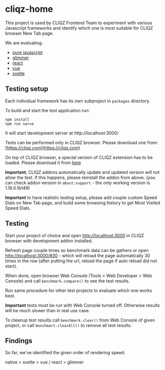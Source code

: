 # cliqz-home

This project is used by CLIQZ Frontend Team to experiment with various
Javascript frameworks and identify which one is most suitable for CLIQZ browser
New Tab page.

We are evaluating:
* [pure javascript](./packages/cliqz-home-native)
* [glimmer](./packages/cliqz-home-glimmer)
* [react](./packages/cliqz-home-react)
* [vue](./packages/cliqz-home-vue)
* [svelte](./packages/raureif-svelte)

## Testing setup

Each individual framework has its own subproject in `packages` directory.

To build and start the test application run:

```
npm install
npm run serve
```

It will start development server at http://localhost:3000/


Tests can be performed only in CLIQZ browser. Please download one from:
[https://cliqz.com](https://cliqz.com)

On top of CLIQZ browser, a special version of CLIQZ extension has to be loaded.
Please download it from [here](http://cdn2.cliqz.com/update/browser_beta/Cliqz.1.18.0.1b149.xpi)

**Important**, CLIQZ addons automatically update and updated version will not allow the test.
If this happens, please reinstall the addon from above.
(you can check addon version in `about:support` - the only working version is 1.18.0.1b149)

**Important** to have realistic testing setup, please add couple custom
Speed Dials on New Tab page, and build some browsing history to get Most Visited
Speed Dials.

## Testing

Start your project of choice and open [http://localhost:3000](http://localhost:3000)
in CLIQZ browser with development addon installed.

Refresh page couple times so benchmark data can be gathers or open
[http://localhost:3000/#30](http://localhost:3000/#30) - which will reload
the page automatically 30 times in the row (after putting the url, reload the
page if auto reload did not start).

When done, open browser Web Console (Tools > Web Developer > Web Console) and
call `benchmark.compare()` to see the test results.

Run same procedure for other test projects to evaluate which one works best.


**Important** tests must be run with Web Console turned off. Otherwise results
will be much slower than in real use case.


To cleanup test results call `benchmark.clear()` from Web Console of given
project, or call `benchmart.clearAll()` to remove all test results.`

## Findings

So far, we've identified the given order of rendering speed:

native > svelte > vue / react > glimmer
